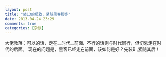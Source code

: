 ```yaml
---
layout: post
title: "装13的极致，紧随黑客脚步"
date: 2013-04-24 23:29
comments: true
categories: [杂谈]
---
```

大佬教落：可以的话，走在__时代__前面，不行的话则与时代同行，但切忌走在时代的后面。
现在的问题是，黑客已经走在前面，该如何是好？先装B ,紧随其后！
